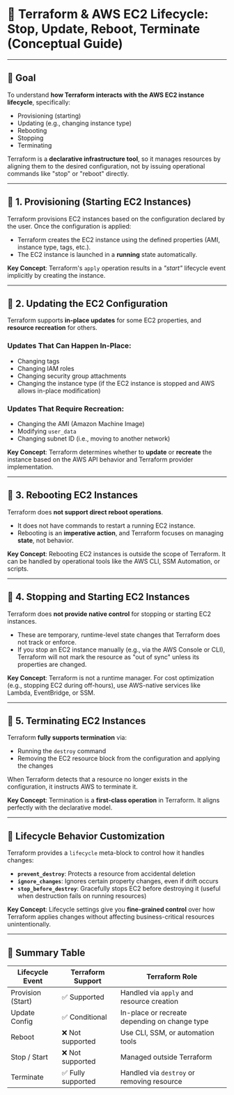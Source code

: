 # 📘 Terraform & AWS EC2 Lifecycle: Stop, Update, Reboot, Terminate (Conceptual Guide)

---

## 🎯 Goal

To understand **how Terraform interacts with the AWS EC2 instance lifecycle**, specifically:

* Provisioning (starting)
* Updating (e.g., changing instance type)
* Rebooting
* Stopping
* Terminating

Terraform is a **declarative infrastructure tool**, so it manages resources by aligning them to the desired configuration, not by issuing operational commands like "stop" or "reboot" directly.

---

## 🔹 1. Provisioning (Starting EC2 Instances)

Terraform provisions EC2 instances based on the configuration declared by the user. Once the configuration is applied:

* Terraform creates the EC2 instance using the defined properties (AMI, instance type, tags, etc.).
* The EC2 instance is launched in a **running** state automatically.

**Key Concept**: Terraform's `apply` operation results in a *"start"* lifecycle event implicitly by creating the instance.

---

## 🔹 2. Updating the EC2 Configuration

Terraform supports **in-place updates** for some EC2 properties, and **resource recreation** for others.

### Updates That Can Happen In-Place:

* Changing tags
* Changing IAM roles
* Changing security group attachments
* Changing the instance type (if the EC2 instance is stopped and AWS allows in-place modification)

### Updates That Require Recreation:

* Changing the AMI (Amazon Machine Image)
* Modifying `user_data`
* Changing subnet ID (i.e., moving to another network)

**Key Concept**: Terraform determines whether to **update** or **recreate** the instance based on the AWS API behavior and Terraform provider implementation.

---

## 🔹 3. Rebooting EC2 Instances

Terraform does **not support direct reboot operations**.

* It does not have commands to restart a running EC2 instance.
* Rebooting is an **imperative action**, and Terraform focuses on managing **state**, not behavior.

**Key Concept**: Rebooting EC2 instances is outside the scope of Terraform. It can be handled by operational tools like the AWS CLI, SSM Automation, or scripts.

---

## 🔹 4. Stopping and Starting EC2 Instances

Terraform does **not provide native control** for stopping or starting EC2 instances.

* These are temporary, runtime-level state changes that Terraform does not track or enforce.
* If you stop an EC2 instance manually (e.g., via the AWS Console or CLI), Terraform will not mark the resource as "out of sync" unless its properties are changed.

**Key Concept**: Terraform is not a runtime manager. For cost optimization (e.g., stopping EC2 during off-hours), use AWS-native services like Lambda, EventBridge, or SSM.

---

## 🔹 5. Terminating EC2 Instances

Terraform **fully supports termination** via:

* Running the `destroy` command
* Removing the EC2 resource block from the configuration and applying the changes

When Terraform detects that a resource no longer exists in the configuration, it instructs AWS to terminate it.

**Key Concept**: Termination is a **first-class operation** in Terraform. It aligns perfectly with the declarative model.

---

## 🔐 Lifecycle Behavior Customization

Terraform provides a `lifecycle` meta-block to control how it handles changes:

* **`prevent_destroy`**: Protects a resource from accidental deletion
* **`ignore_changes`**: Ignores certain property changes, even if drift occurs
* **`stop_before_destroy`**: Gracefully stops EC2 before destroying it (useful when destruction fails on running resources)

**Key Concept**: Lifecycle settings give you **fine-grained control** over how Terraform applies changes without affecting business-critical resources unintentionally.

---

## 🧠 Summary Table

| Lifecycle Event   | Terraform Support | Terraform Role                                |
| ----------------- | ----------------- | --------------------------------------------- |
| Provision (Start) | ✅ Supported       | Handled via `apply` and resource creation     |
| Update Config     | ✅ Conditional     | In-place or recreate depending on change type |
| Reboot            | ❌ Not supported   | Use CLI, SSM, or automation tools             |
| Stop / Start      | ❌ Not supported   | Managed outside Terraform                     |
| Terminate         | ✅ Fully supported | Handled via `destroy` or removing resource    |

